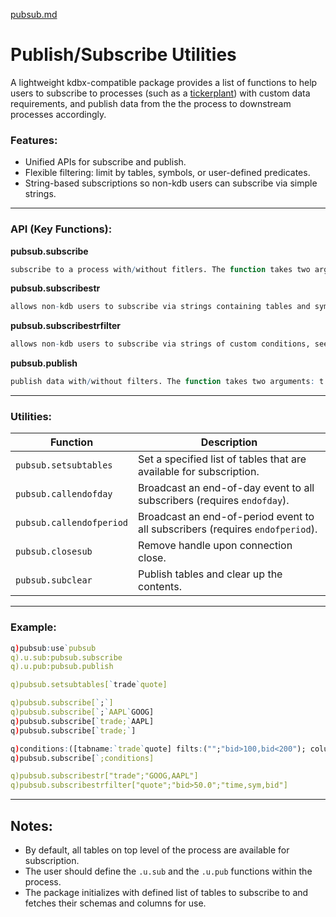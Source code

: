 [pubsub.md](https://github.com/user-attachments/files/22662173/pubsub.md)
# Publish/Subscribe Utilities


A lightweight kdbx-compatible package provides a list of functions to help users to subscribe to processes (such as a [tickerplant](https://code.kx.com/q/architecture/tickq/)) with custom data requirements, and publish data from the the process to downstream processes accordingly. 



### Features:
- Unified APIs for subscribe and publish.
- Flexible filtering: limit by tables, symbols, or user-defined predicates.
- String-based subscriptions so non-kdb users can subscribe via simple strings.

---

### API (Key Functions):


**pubsub.subscribe**

```q
subscribe to a process with/without fitlers. The function takes two arguments: tables and filters, user can specify which table or list of tables to subscribe to, default list which is all tables on top level of the process will be subscrbied if left blank; filters can be a subset of symbols or custom conditions in the form of table created by user, see examples.
```


**pubsub.subscribestr**

```q
allows non-kdb users to subscribe via strings containing tables and symbols, see examples.
```


**pubsub.subscribestrfilter**

```q
allows non-kdb users to subscribe via strings of custom conditions, see examples.
```


**pubsub.publish**

```q
publish data with/without filters. The function takes two arguments: t and x, which are table name and data to be published respectively. when no table specified, the function will scan both reqalldict and reqfilteredtbl, when table name is found/subscribed, publish to downstream subscribers accordingly.
```

---

### Utilities:
| Function                  | Description                                                                  |
|---------------------------|------------------------------------------------------------------------------|
| `pubsub.setsubtables`     | Set a specified list of tables that are available for subscription.          | 
| `pubsub.callendofday`     | Broadcast an end-of-day event to all subscribers (requires `endofday`).      |
| `pubsub.callendofperiod`  | Broadcast an end-of-period event to all subscribers (requires `endofperiod`).|
| `pubsub.closesub`         | Remove handle upon connection close.                                         | 
| `pubsub.subclear`         | Publish tables and clear up the contents.                                    |

---

### Example: 
```q
q)pubsub:use`pubsub
q).u.sub:pubsub.subscribe
q).u.pub:pubsub.publish

q)pubsub.setsubtables[`trade`quote]

q)pubsub.subscribe[`;`]
q)pubsub.subscribe[`;`AAPL`GOOG]
q)pubsub.subscribe[`trade;`AAPL]
q)pubsub.subscribe[`trade;`]

q)conditions:([tabname:`trade`quote] filts:("";"bid>100,bid<200"); columns:("time,sym,price";""))
q)pubsub.subscribe[`;conditions]

q)pubsub.subscribestr["trade";"GOOG,AAPL"]
q)pubsub.subscribestrfilter["quote";"bid>50.0";"time,sym,bid"]

```
---
## Notes:

- By default, all tables on top level of the process are available for subscription.
- The user should define the `.u.sub` and the `.u.pub` functions within the process.
- The package initializes with defined list of tables to subscribe to and fetches their schemas and columns for use.
